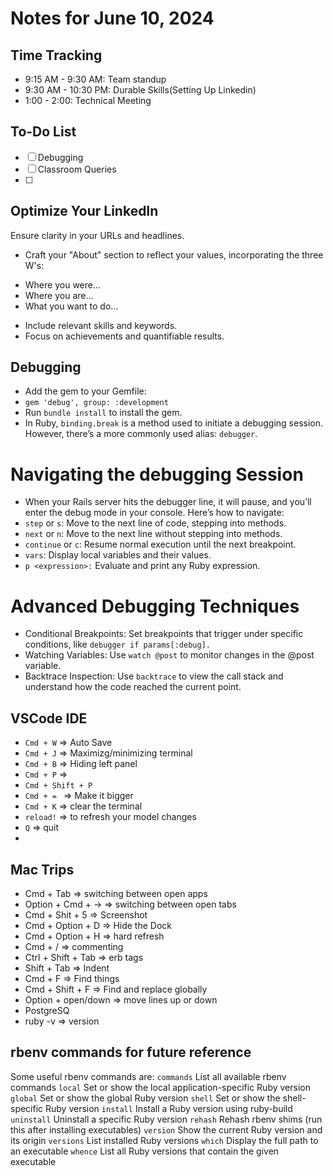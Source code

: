 <!-- Workspace/notes/2024-06-10_notes.md -->
# Notes for June 10, 2024

## Time Tracking
- 9:15 AM - 9:30 AM: Team standup
- 9:30 AM - 10:30 PM: Durable Skills(Setting Up Linkedin)
- 1:00 - 2:00: Technical Meeting




## To-Do List
- [ ] Debugging
- [ ] Classroom Queries
- [ ] 



## Optimize Your LinkedIn
 Ensure clarity in your URLs and headlines.
- Craft your "About" section to reflect your values, incorporating the three W's:
* Where you were...
* Where you are...
* What you want to do...
- Include relevant skills and keywords.
- Focus on achievements and quantifiable results. 

## Debugging
- Add the gem to your Gemfile:
- `gem 'debug', group: :development`
- Run `bundle install` to install the gem.
- In Ruby, `binding.break` is a method used to initiate a debugging session. However, there’s a more commonly used alias: `debugger`.
# Navigating the debugging Session
- When your Rails server hits the debugger line, it will pause, and you’ll enter the debug mode in your console. Here’s how to navigate:
- `step` or `s`: Move to the next line of code, stepping into methods.
- `next` or `n`: Move to the next line without stepping into methods.
- `continue` or `c`: Resume normal execution until the next breakpoint.
- `vars`: Display local variables and their values.
- `p <expression>:` Evaluate and print any Ruby expression.
# Advanced Debugging Techniques
- Conditional Breakpoints: Set breakpoints that trigger under specific conditions, like `debugger if params[:debug].`
- Watching Variables: Use `watch @post` to monitor changes in the @post variable.
- Backtrace Inspection: Use `backtrace` to view the call stack and understand how the code reached the current point.


## VSCode IDE
- `Cmd + W` => Auto Save
- `Cmd + J` => Maximizg/minimizing terminal
- `Cmd + B` => Hiding left panel
- `Cmd + P` => 
- `Cmd + Shift + P`
- `Cmd + = ` => Make it bigger
- `Cmd + K` => clear the terminal
- `reload!` => to refresh your model changes
- `Q` => quit
- 
## Mac Trips
- Cmd + Tab => switching between open apps
- Option + Cmd + -> => switching between open tabs 
- Cmd + Shit + 5 => Screenshot
- Cmd + Option + D => Hide the Dock
- Cmd + Option + H => hard refresh
- Cmd + / =>  commenting  
- Ctrl + Shift + Tab => erb tags 
- Shift + Tab => Indent 
- Cmd + F => Find things
- Cmd + Shift + F => Find and replace globally
- Option + open/down => move lines up or down 
- PostgreSQ
- ruby -v => version 


## rbenv commands for future reference
Some useful rbenv commands are:
   `commands`    List all available rbenv commands
   `local`       Set or show the local application-specific Ruby version
   `global`      Set or show the global Ruby version
   `shell`       Set or show the shell-specific Ruby version
   `install`     Install a Ruby version using ruby-build
   `uninstall`   Uninstall a specific Ruby version
   `rehash`      Rehash rbenv shims (run this after installing executables)
   `version`     Show the current Ruby version and its origin
   `versions`    List installed Ruby versions
   `which`       Display the full path to an executable
   `whence`      List all Ruby versions that contain the given executable
